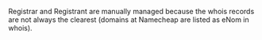 

Registrar and Registrant are manually managed because the whois records
are not always the clearest (domains at Namecheap are listed as eNom in whois).

